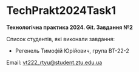 # TechPrakt2024Task1
**Технологічна практика 2024. Git. Завдання №2**

Список студентів, які виконали завдання:
* Регенель Тимофій Юрійович, група ВТ-22-2

Email: vt222_rtyu@student.ztu.edu.ua


